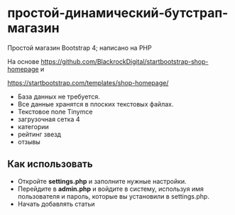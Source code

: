 # простой-динамический-бутстрап-магазин
Простой магазин Bootstrap 4; написано на PHP

На основе https://github.com/BlackrockDigital/startbootstrap-shop-homepage и

https://startbootstrap.com/templates/shop-homepage/


* База данных не требуется.
* Все данные хранятся в плоских текстовых файлах.
* Текстовое поле Tinymce
* загрузочная сетка 4
* категории
* рейтинг звезд
* отзывы

## Как использовать
- Откройте **settings.php** и заполните нужные настройки.
- Перейдите в **admin.php** и войдите в систему, используя имя пользователя и пароль, которые вы установили в settings.php.
- Начать добавлять статьи

